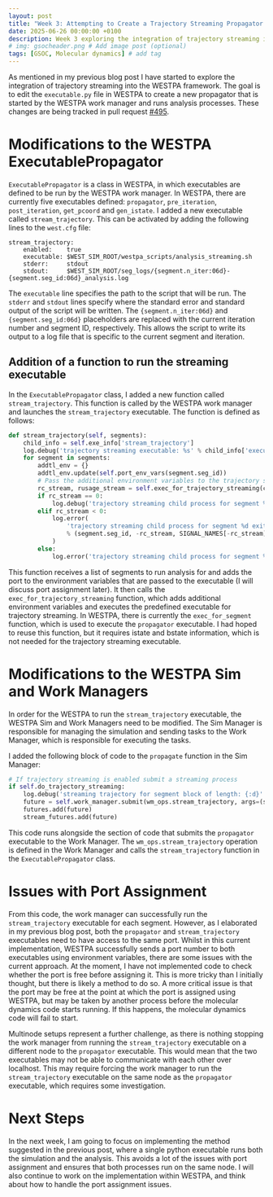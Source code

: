 ```yaml
---
layout: post
title: "Week 3: Attempting to Create a Trajectory Streaming Propagator in WESTPA"
date: 2025-06-26 00:00:00 +0100
description: Week 3 exploring the integration of trajectory streaming into the WESTPA framework.
# img: gsocheader.png # Add image post (optional)
tags: [GSOC, Molecular dynamics] # add tag
---
```

As mentioned in my previous blog post I have started to explore the integration of trajectory streaming into the WESTPA framework. The goal is to edit the `executable.py` file in WESTPA to create a new propagator that is started by the WESTPA work manager and runs analysis processes. These changes are being tracked in pull request [#495](https://github.com/westpa/westpa/pull/495).

# Modifications to the WESTPA ExecutablePropagator
`ExecutablePropagator` is a class in WESTPA, in which executables are defined to be run by the WESTPA work manager. In WESTPA, there are currently five executables defined: `propagator`, `pre_iteration`, `post_iteration`, `get_pcoord` and `gen_istate`. I added a new executable called `stream_trajectory`. This can be activated by adding the following lines to the `west.cfg` file:

```
stream_trajectory:
    enabled:    true
    executable: $WEST_SIM_ROOT/westpa_scripts/analysis_streaming.sh
    stderr:     stdout
    stdout:     $WEST_SIM_ROOT/seg_logs/{segment.n_iter:06d}-{segment.seg_id:06d}_analysis.log
```
The `executable` line specifies the path to the script that will be run. The `stderr` and `stdout` lines specify where the standard error and standard output of the script will be written. The `{segment.n_iter:06d}` and `{segment.seg_id:06d}` placeholders are replaced with the current iteration number and segment ID, respectively. This allows the script to write its output to a log file that is specific to the current segment and iteration.

## Addition of a function to run the streaming executable
In the `ExecutablePropagator` class, I added a new function called `stream_trajectory`. This function is called by the WESTPA work manager and launches the `stream_trajectory` executable. The function is defined as follows:

```python
def stream_trajectory(self, segments):
    child_info = self.exe_info['stream_trajectory']
    log.debug('trajectory streaming executable: %s' % child_info['executable'])
    for segment in segments:
        addtl_env = {}
        addtl_env.update(self.port_env_vars(segment.seg_id))
        # Pass the additional environment variables to the trajectory streaming executable
        rc_stream, rusage_stream = self.exec_for_trajectory_streaming(child_info, segment, addtl_env)
        if rc_stream == 0:
            log.debug('trajectory streaming child process for segment %d completed successfully' % segment.seg_id)
        elif rc_stream < 0:
            log.error(
                'trajectory streaming child process for segment %d exited on signal %d (%s)'
                % (segment.seg_id, -rc_stream, SIGNAL_NAMES[-rc_stream])
            )
        else:
            log.error('trajectory streaming child process for segment %d exited with code %d' % (segment.seg_id, rc_stream))
```
This function receives a list of segments to run analysis for and adds the port to the environment variables that are passed to the executable (I will discuss port assignment later). It then calls the `exec_for_trajectory_streaming` function, which adds additional environment variables and executes the predefined executable for trajectory streaming. In WESTPA, there is currently the `exec_for_segment` function, which is used to execute the `propagator` executable. I had hoped to reuse this function, but it requires istate and bstate information, which is not needed for the trajectory streaming executable. 

# Modifications to the WESTPA Sim and Work Managers
In order for the WESTPA to run the `stream_trajectory` executable, the WESTPA Sim and Work Managers need to be modified. The Sim Manager is responsible for managing the simulation and sending tasks to the Work Manager, which is responsible for executing the tasks. 

I added the following block of code to the `propagate` function in the Sim Manager:

```python
# If trajectory streaming is enabled submit a streaming process
if self.do_trajectory_streaming:
    log.debug('streaming trajectory for segment block of length: {:d}'.format(len(segment_block)))
    future = self.work_manager.submit(wm_ops.stream_trajectory, args=(segment_block,))
    futures.add(future)
    stream_futures.add(future)
```
This code runs alongside the section of code that submits the `propagator` executable to the Work Manager. The `wm_ops.stream_trajectory` operation is defined in the Work Manager and calls the `stream_trajectory` function in the `ExecutablePropagator` class.

# Issues with Port Assignment
From this code, the work manager can successfully run the `stream_trajectory` executable for each segment. However, as I elaborated in my previous blog post, both the `propagator` and `stream_trajectory` executables need to have access to the same port. Whilst in this current implementation, WESTPA successfully sends a port number to both executables using environment variables, there are some issues with the current approach. At the moment, I have not implemented code to check whether the port is free before assigning it. This is more tricky than I initially thought, but there is likely a method to do so. A more critical issue is that the port may be free at the point at which the port is assigned using WESTPA, but may be taken by another process before the molecular dynamics code starts running. If this happens, the molecular dynamics code will fail to start.

Multinode setups represent a further challenge, as there is nothing stopping the work manager from running the `stream_trajectory` executable on a different node to the `propagator` executable. This would mean that the two executables may not be able to communicate with each other over localhost. This may require forcing the work manager to run the `stream_trajectory` executable on the same node as the `propagator` executable, which requires some investigation.

# Next Steps
In the next week, I am going to focus on implementing the method suggested in the previous post, where a single python executable runs both the simulation and the analysis. This avoids a lot of the issues with port assignment and ensures that both processes run on the same node. I will also continue to work on the implementation within WESTPA, and think about how to handle the port assignment issues.
